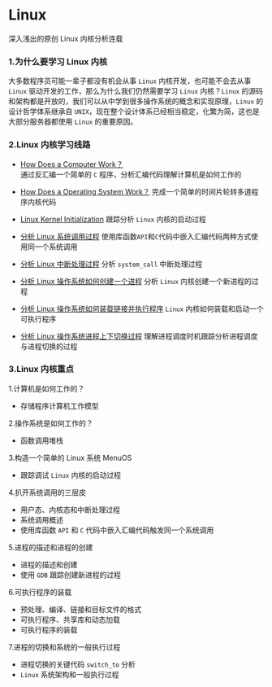 # Linux
深入浅出的原创 Linux 内核分析连载

### 1.为什么要学习 Linux 内核
大多数程序员可能一辈子都没有机会从事 `Linux` 内核开发，也可能不会去从事 `Linux` 驱动开发的工作，那么为什么我们仍然需要学习 `Linux` 内核？`Linux` 的源码和架构都是开放的，我们可以从中学到很多操作系统的概念和实现原理，`Linux` 的设计哲学体系继承自 `UNIX`，现在整个设计体系已经相当稳定，化繁为简，这也是大部分服务器都使用 `Linux` 的重要原因。

### 2.Linux 内核学习线路
 - [How Does a Computer Work？](https://www.shiyanlou.com/courses/reports/192073)   
通过反汇编一个简单的 `C` 程序，分析汇编代码理解计算机是如何工作的  

 - [How Does a Operating System Work？](https://www.shiyanlou.com/courses/reports/192075) 
完成一个简单的时间片轮转多道程序内核代码  

 - [Linux Kernel Initialization](https://www.shiyanlou.com/courses/reports/986686)
跟踪分析 `Linux` 内核的启动过程

 - [分析 Linux 系统调用过程](https://www.shiyanlou.com/courses/reports/1011473)
使用库函数`API`和`C`代码中嵌入汇编代码两种方式使用同一个系统调用

 - [分析 Linux 中断处理过程](https://www.shiyanlou.com/courses/reports/1029839)
分析 `system_call` 中断处理过程

 - [分析 Linux 操作系统如何创建一个进程](https://www.shiyanlou.com/courses/reports/1040235)
分析 `Linux` 内核创建一个新进程的过程

 - [分析 Linux 操作系统如何装载链接并执行程序](https://www.shiyanlou.com/courses/reports/1066981)
`Linux` 内核如何装载和启动一个可执行程序

 - [分析 Linux 操作系统进程上下切换过程](https://www.shiyanlou.com/courses/reports/1085363)
理解进程调度时机跟踪分析进程调度与进程切换的过程

### 3.Linux 内核重点
1.计算机是如何工作的？
 - 存储程序计算机工作模型

2.操作系统是如何工作的？
 - 函数调用堆栈

3.构造一个简单的 Linux 系统 MenuOS 
 - 跟踪调试 `Linux` 内核的启动过程

4.扒开系统调用的三层皮
 - 用户态、内核态和中断处理过程
 - 系统调用概述
 - 使用库函数 `API` 和 `C` 代码中嵌入汇编代码触发同一个系统调用

5.进程的描述和进程的创建
 - 进程的描述和创建
 - 使用 `GDB` 跟踪创建新进程的过程

6.可执行程序的装载
 - 预处理、编译、链接和目标文件的格式
 - 可执行程序、共享库和动态加载
 - 可执行程序的装载

7.进程的切换和系统的一般执行过程
 - 进程切换的关键代码 `switch_to` 分析
 - `Linux` 系统架构和一般执行过程
